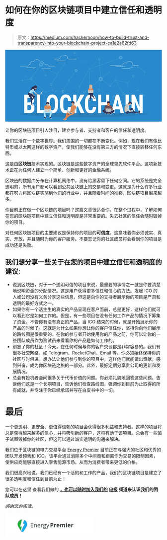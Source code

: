 # 如何在你的区块链项目中建立信任和透明度

> 原文：<https://medium.com/hackernoon/how-to-build-trust-and-transparency-into-your-blockchain-project-ca1e2a62fd63>

![](img/e94d723161b4b578c6b753e97e6601fd.png)

让你的区块链项目引人注目，建立参与者、支持者和客户的信任和透明度。

我们生活在一个数字世界。我们周围的一切都在不断变化。例如，现在我们有像比特币或以太网这样的数字资产，使我们能够在没有第三方的情况下直接转移任何东西。

这是由**区块链**技术实现的。区块链是这些数字资产的全球领先软件平台。这项新技术正在为任何人建立一个简单、创新和更好的金融系统。

区块链的数据库分布在计算机网络中，没有给黑客留下任何空间。它的系统是完全透明的，所有用户都可以看到公共区块链上的交易和变更。这就是为什么许多行业都在努力将区块链实施到他们的行业中，并且随着时间的推移，区块链项目越来越多。

你目前正在做一个区块链的项目吗？这篇文章很适合你。在整个过程中，了解如何在您的区块链项目中建立信任和透明度是非常重要的。失去社区的信任会随时毁掉你的项目。

对任何区块链项目的主要建议是保持你的项目的**可信度**。这意味着你必须诚实、真实、开放，并且随时为你的客户服务。不要忘记你的社区成员将会看到你的项目是成功还是失败。

## 我们想分享一些关于在您的项目中建立信任和透明度的建议:

*   说到区块链，对于一个透明可信的项目来说，最重要的事情之一就是你要清楚地说明资金的分配情况。这是用户获得更多信任和信心的方法。发起 ICO 的人或公司没有义务分享这些信息，但这是向你的支持者展示你的项目是严肃和透明的最好方式之一。
*   如果你有一个活生生的真实的产品呈现在客户面前，总是更好，这样他们就可以看到它是如何工作的。但是，有一些项目在没有任何工作产品的情况下筹集了资金。不管你有没有真正的产品，当 ICO 结束的时候，就是开始展示你的产品的时候了。这就是为什么如果你想让你的客户信任你，坚持你向他们展示的路线图是很重要的。在你的参与者开始使用你的产品之前，你可以让你的一些团队成员作为测试员来看看你的产品是如何工作的。
*   别忘了你的社区！今天，在任何时候与你的客户交谈都是非常容易的。我们有很多社交网络，如 Telegram、RocketChat、Email 等。你必须始终保持你的社区与时俱进。想办法让他们参与到你的项目中，这样他们就能做出贡献，感到兴奋，成为你区块链之旅的一部分。此外，最好定期分享贵公司的更新和发展情况。
*   总会有投机者会问很多关于代币价值的问题。你必须礼貌地回答这些问题。告诉他们这是一个长期项目，告诉他们检查路线图，强调你到目前为止取得的所有成就，并专注于你已经承诺并写在白皮书中的一切。

# 最后

一个更透明、更安全、更值得信赖的项目会获得很多利益和支持者。这样的项目将总是获得越来越多的信心，并将吸引新的客户，这将有助于该项目。总会有一些骗子试图毁掉你的社区，但这可以通过诚实透明的沟通来解决。

我们位于区块链的电力交易平台 [Energy Premier](https://medium.com/u/e338af49a57a?source=post_page-----ca1e2a62fd63--------------------------------) 目前正在与强大的社区和优秀的团队开发预售和 ICO。该平台通过消除多个中间商和距离作为交易的限制因素，使供应商能够直接进入零售能源市场，从而为消费者带来更低的价格。

我们很高兴地说，我们已经有一个活的和工作的产品，我们的区块链项目是建立了很多透明度和信任到目前为止！

您可以在这里 查看我们做的 [**，也可以随时加入我们的**](https://tokensale.energypremier.com/) **[**电报**](https://t.me/joinchat/Hq0j1hDxZ3eRKFNo5f7oTw) 频道来认识我们的团队成员！**

*感谢您的阅读。*

![](img/b3b8ba99c83d8703e3768dd7fa3fae3d.png)